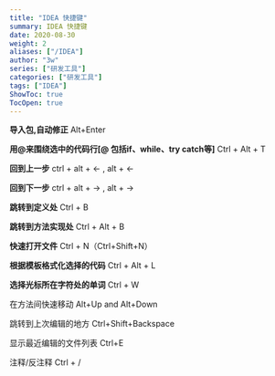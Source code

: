 ```yaml
---
title: "IDEA 快捷键"
summary: IDEA 快捷键
date: 2020-08-30
weight: 2
aliases: ["/IDEA"]
author: "3w"
series: ["研发工具"]
categories: ["研发工具"]
tags: ["IDEA"]
ShowToc: true
TocOpen: true
---
```


**导入包,自动修正** Alt+Enter 

**用@来围绕选中的代码行[@ 包括if、while、try catch等]**  Ctrl + Alt + T 

**回到上一步**  ctrl + alt + <- , alt + <-

**回到下一步**  ctrl + alt + -> , alt + ->

**跳转到定义处**  Ctrl + B 

**跳转到方法实现处**   Ctrl + Alt + B 

**快速打开文件**  Ctrl + N（Ctrl+Shift+N）

**根据模板格式化选择的代码**   Ctrl + Alt + L 

**选择光标所在字符处的单词**  Ctrl + W 

在方法间快速移动  Alt+Up and Alt+Down

跳转到上次编辑的地方  Ctrl+Shift+Backspace

显示最近编辑的文件列表  Ctrl+E

注释/反注释  Ctrl + / 

